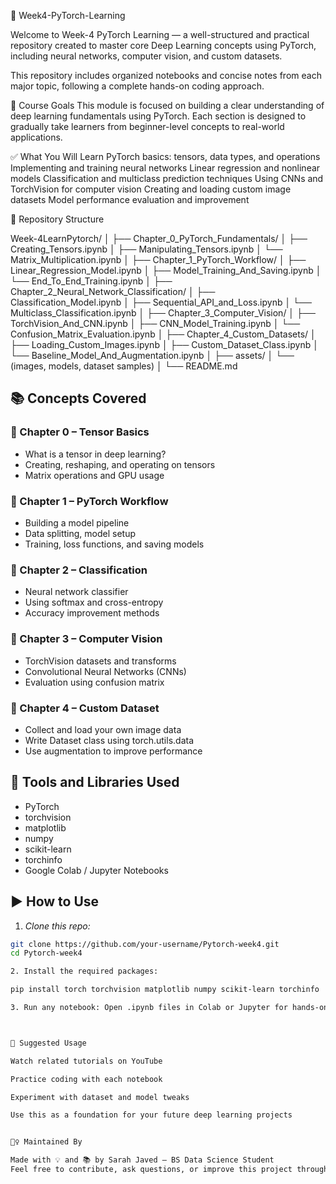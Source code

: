 📘 Week4-PyTorch-Learning

Welcome to Week-4 PyTorch Learning — a well-structured and practical repository created to master core Deep Learning concepts using PyTorch, including neural networks, computer vision, and custom datasets.

This repository includes organized notebooks and concise notes from each major topic, following a complete hands-on coding approach.

🧠 Course Goals
This module is focused on building a clear understanding of deep learning fundamentals using PyTorch. Each section is designed to gradually take learners from beginner-level concepts to real-world applications.

✅ What You Will Learn
PyTorch basics: tensors, data types, and operations
Implementing and training neural networks
Linear regression and nonlinear models
Classification and multiclass prediction techniques
Using CNNs and TorchVision for computer vision
Creating and loading custom image datasets
Model performance evaluation and improvement

🧱 Repository Structure

Week-4LearnPytorch/
│
├── Chapter_0_PyTorch_Fundamentals/
│   ├── Creating_Tensors.ipynb
│   ├── Manipulating_Tensors.ipynb
│   └── Matrix_Multiplication.ipynb
│
├── Chapter_1_PyTorch_Workflow/
│   ├── Linear_Regression_Model.ipynb
│   ├── Model_Training_And_Saving.ipynb
│   └── End_To_End_Training.ipynb
│
├── Chapter_2_Neural_Network_Classification/
│   ├── Classification_Model.ipynb
│   ├── Sequential_API_and_Loss.ipynb
│   └── Multiclass_Classification.ipynb
│
├── Chapter_3_Computer_Vision/
│   ├── TorchVision_And_CNN.ipynb
│   ├── CNN_Model_Training.ipynb
│   └── Confusion_Matrix_Evaluation.ipynb
│
├── Chapter_4_Custom_Datasets/
│   ├── Loading_Custom_Images.ipynb
│   ├── Custom_Dataset_Class.ipynb
│   └── Baseline_Model_And_Augmentation.ipynb
│
├── assets/
│   └── (images, models, dataset samples)
│
└── README.md

## 📚 Concepts Covered

### 🔹 Chapter 0 – Tensor Basics
- What is a tensor in deep learning?
- Creating, reshaping, and operating on tensors
- Matrix operations and GPU usage

### 🔹 Chapter 1 – PyTorch Workflow
- Building a model pipeline
- Data splitting, model setup
- Training, loss functions, and saving models

### 🔹 Chapter 2 – Classification
- Neural network classifier
- Using softmax and cross-entropy
- Accuracy improvement methods

### 🔹 Chapter 3 – Computer Vision
- TorchVision datasets and transforms
- Convolutional Neural Networks (CNNs)
- Evaluation using confusion matrix

### 🔹 Chapter 4 – Custom Dataset
- Collect and load your own image data
- Write Dataset class using torch.utils.data
- Use augmentation to improve performance



## 🧰 Tools and Libraries Used

- PyTorch
- torchvision
- matplotlib
- numpy
- scikit-learn
- torchinfo
- Google Colab / Jupyter Notebooks



## ▶ How to Use

1. *Clone this repo:*
```bash
git clone https://github.com/your-username/Pytorch-week4.git
cd Pytorch-week4

2. Install the required packages:

pip install torch torchvision matplotlib numpy scikit-learn torchinfo

3. Run any notebook: Open .ipynb files in Colab or Jupyter for hands-on learning.



🎯 Suggested Usage

Watch related tutorials on YouTube

Practice coding with each notebook

Experiment with dataset and model tweaks

Use this as a foundation for your future deep learning projects


🙋‍♀ Maintained By

Made with 💡 and 📚 by Sarah Javed – BS Data Science Student
Feel free to contribute, ask questions, or improve this project through issues or pull requests.
